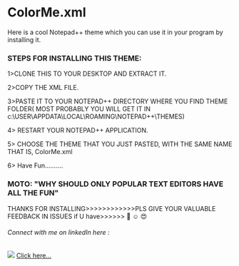 # ColorMe.xml
Here is a cool Notepad++ theme which you can use it in your program by installing it.


### STEPS FOR INSTALLING THIS THEME:

1>CLONE THIS TO YOUR DESKTOP AND EXTRACT IT.

2>COPY THE XML FILE.

3>PASTE IT TO YOUR NOTEPAD++ DIRECTORY WHERE YOU FIND THEME FOLDER( MOST PROBABLY YOU WILL GET IT IN c:\\USER\APPDATA\LOCAL\ROAMING\NOTEPAD++\THEMES)

4> RESTART YOUR NOTEPAD++ APPLICATION.

5> CHOOSE THE THEME THAT YOU JUST PASTED, WITH THE SAME NAME THAT IS, ColorMe.xml 

6> Have Fun.......... 



### MOTO: "WHY SHOULD ONLY POPULAR TEXT EDITORS HAVE ALL THE FUN"
 
 THANKS FOR INSTALLING>>>>>>>>>>>>PLS GIVE YOUR VALUABLE FEEDBACK IN ISSUES if U have>>>>>> :smiling_face_with_three_hearts: :relaxed: :heart_eyes: 

###### Connect with me on linkedIn here : 
<img src="https://img.icons8.com/color/48/000000/linkedin.png"/> <a href="https://www.linkedin.com/in/aman-raj-07b6aa153">Click here...</a>
